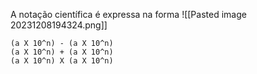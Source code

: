 A notação científica é expressa na forma ![[Pasted image 20231208194324.png]]

	(a X 10^n) - (a X 10^n)
	(a X 10^n) + (a X 10^n)
	(a X 10^n) X (a X 10^n)